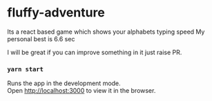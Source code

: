 # fluffy-adventure
Its a react based game which shows your alphabets typing speed
My personal best is 6.6 sec

I will be great if you can improve something in it just raise PR.

### `yarn start`

Runs the app in the development mode.\
Open [http://localhost:3000](http://localhost:3000) to view it in the browser.

